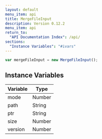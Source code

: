 ```yaml
---
layout: default
menu_item: api
title: MergeFileInput
description: Version 0.12.2
menu_item: api
return_to:
  "API Documentation Index": /api/
sections:
  "Instance Variables": "#ivars"
---
```


```js
var mergeFileInput = new MergeFileInput();
```

## <a name="ivars"></a>Instance Variables

| Variable | Type |
| --- | --- |
| <a name="mode"></a>mode | Number |
| <a name="path"></a>path | String |
| <a name="ptr"></a>ptr | String |
| <a name="size"></a>size | Number |
| <a name="version"></a>version | Number |

